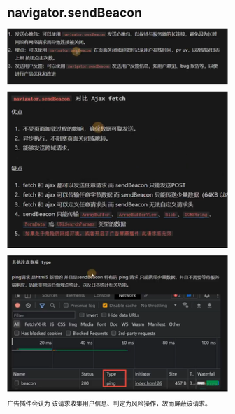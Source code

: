 # navigator.sendBeacon
![](../../source/img/2024-05-08-22-50-51.png)

![](../../source/img/2024-05-08-22-52-19.png)

![](../../source/img/2024-05-08-23-09-27.png) 


广告插件会认为 该请求收集用户信息、判定为风险操作，故而屏蔽该请求。
